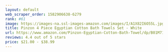 ```yaml
---
layout: default 
﻿web_scraper_order: 1582906638-6279
rank: #61
image: https://images-na.ssl-images-amazon.com/images/I/A1X82I6O55L.jpg
title: Pinzon 4 Piece Egyptian Cotton Bath Towels Set - White
url: https://www.amazon.com/Pinzon-Egyptian-Cotton-Bath-Towel/dp/B01M71TR2I/ref=zg_mw_home-garden_61?_encoding=UTF8&psc=1&refRID=VNAFRWV2J3PCK3AH2E7B
reviews: 4.4 out of 5 stars
price: $21.00 - $38.99
---
```

